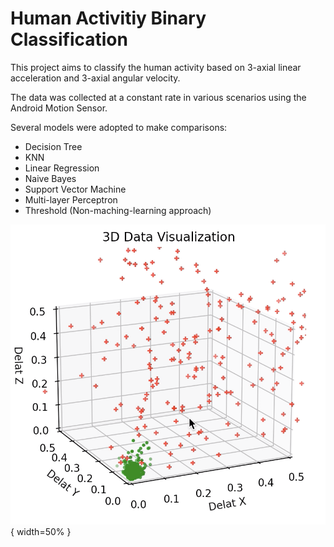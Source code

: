 # Human Activitiy Binary Classification

This project aims to classify the human activity based on 3-axial linear acceleration and 3-axial angular velocity. 

The data was collected at a constant rate in various scenarios using the Android Motion Sensor. 

Several models were adopted to make comparisons:
- Decision Tree
- KNN
- Linear Regression
- Naive Bayes
- Support Vector Machine
- Multi-layer Perceptron
- Threshold (Non-maching-learning approach)

![](./graph/data.png){ width=50% }
